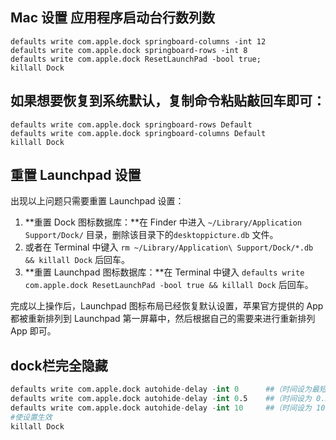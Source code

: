 ## Mac 设置 应用程序启动台行数列数

```
defaults write com.apple.dock springboard-columns -int 12
defaults write com.apple.dock springboard-rows -int 8
defaults write com.apple.dock ResetLaunchPad -bool true;
killall Dock
```

## 如果想要恢复到系统默认，复制命令粘贴敲回车即可：

```
defaults write com.apple.dock springboard-rows Default
defaults write com.apple.dock springboard-columns Default
killall Dock
```

## 重置 Launchpad 设置

出现以上问题只需要重置 Launchpad 设置：

1. **重置 Dock 图标数据库：**在 Finder 中进入 `~/Library/Application Support/Dock/` 目录，删除该目录下的`desktoppicture.db` 文件。
2. 或者在 Terminal 中键入 `rm ~/Library/Application\ Support/Dock/*.db && killall Dock` 后回车。
3. **重置 Launchpad 图标数据库：**在 Terminal 中键入 `defaults write com.apple.dock ResetLaunchPad -bool true && killall Dock` 后回车。

完成以上操作后，Launchpad 图标布局已经恢复默认设置，苹果官方提供的 App 都被重新排列到 Launchpad 第一屏幕中，然后根据自己的需要来进行重新排列 App 即可。

## dock栏完全隐藏

```s
defaults write com.apple.dock autohide-delay -int 0      ##（时间设为最短）
defaults write com.apple.dock autohide-delay -int 0.5    ##（时间设为 0.5s）
defaults write com.apple.dock autohide-delay -int 10     ##（时间设为 10s）
#使设置生效
killall Dock
```

